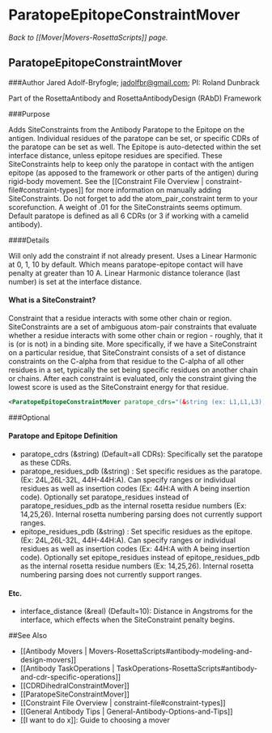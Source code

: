 # ParatopeEpitopeConstraintMover
*Back to [[Mover|Movers-RosettaScripts]] page.*
## ParatopeEpitopeConstraintMover

###Author
Jared Adolf-Bryfogle; jadolfbr@gmail.com; 
PI: Roland Dunbrack

Part of the RosettaAntibody and RosettaAntibodyDesign (RAbD) Framework

###Purpose

Adds SiteConstraints from the Antibody Paratope to the Epitope on the antigen.  Individual residues of the paratope can be set, or specific CDRs of the paratope can be set as well. The Epitope is auto-detected within the set interface distance, unless epitope residues are specified.  These SiteConstraints help to keep only the paratope in contact with the antigen epitope (as apposed to the framework or other parts of the antigen) during rigid-body movement. See the [[Constraint File Overview | constraint-file#constraint-types]] for more information on manually adding SiteConstraints.  Do not forget to add the atom_pair_constraint term to your scorefunction. A weight of .01 for the SiteConstraints seems optimum. Default paratope is defined as all 6 CDRs (or 3 if working with a camelid antibody).  

####Details

Will only add the constraint if not already present.  Uses a Linear Harmonic at 0, 1, 10 by default.  Which means paratope-epitope contact will have penalty at greater than 10 A. Linear Harmonic distance tolerance (last number) is set at the interface distance.

#### What is a SiteConstraint?

Constraint that a residue interacts with some other chain or region. SiteConstraints are a set of ambiguous atom-pair constraints that evaluate whether a residue interacts with some other chain or region - roughly, that it is (or is not) in a binding site. More specifically, if we have a SiteConstraint on a particular residue, that SiteConstraint consists of a set of distance constraints on the C-alpha from that residue to the C-alpha of all other residues in a set, typically the set being specific residues on another chain or chains. After each constraint is evaluated, only the constraint giving the lowest score is used as the SiteConstraint energy for that residue.

```xml
<ParatopeEpitopeConstraintMover paratope_cdrs="(&string (ex: L1,L1,L3))" interface_distance="(&real)" />
```

###Optional

#### Paratope and Epitope Definition

-   paratope_cdrs (&string) (Default=all CDRs): Specifically set the paratope as these CDRs.
-   paratope_residues_pdb (&string) : Set specific residues as the paratope.  (Ex: 24L,26L-32L, 44H-44H:A).  Can specify ranges or individual residues as well as insertion codes (Ex: 44H:A with A being insertion code).  Optionally set paratope_residues instead of paratope_residues_pdb as the internal rosetta residue numbers (Ex: 14,25,26).  Internal rosetta numbering parsing does not currently support ranges.
-   epitope_residues_pdb (&string) : Set specific residues as the epitope.  (Ex: 24L,26L-32L, 44H-44H:A).  Can specify ranges or individual residues as well as insertion codes (Ex: 44H:A with A being insertion code).  Optionally set epitope_residues instead of epitope_residues_pdb as the internal rosetta residue numbers (Ex: 14,25,26).  Internal rosetta numbering parsing does not currently support ranges.

#### Etc.

-   interface_distance (&real) (Default=10): Distance in Angstroms for the interface, which effects when the SiteConstraint penalty begins. 


##See Also

* [[Antibody Movers | Movers-RosettaScripts#antibody-modeling-and-design-movers]]
* [[Antibody TaskOperations | TaskOperations-RosettaScripts#antibody-and-cdr-specific-operations]]
* [[CDRDihedralConstraintMover]]
* [[ParatopeSiteConstraintMover]]
* [[Constraint File Overview | constraint-file#constraint-types]]
* [[General Antibody Tips | General-Antibody-Options-and-Tips]]
* [[I want to do x]]: Guide to choosing a mover
